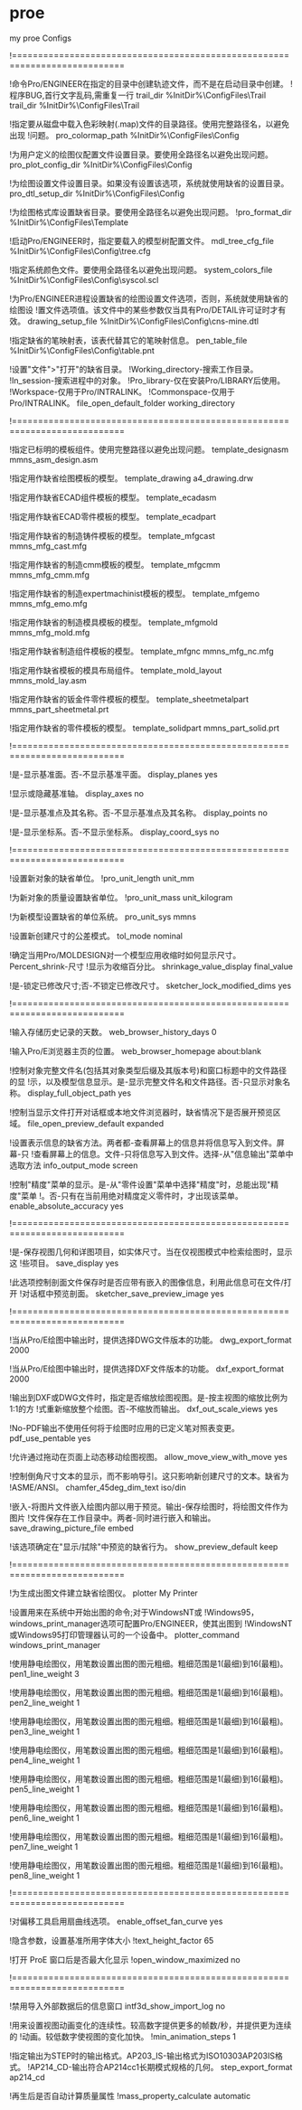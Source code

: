 proe
====

my proe Configs



!===========================================================================

!命令Pro/ENGINEER在指定的目录中创建轨迹文件，而不是在启动目录中创建。
!程序BUG,首行文字乱码,需重复一行
trail_dir %InitDir%\ConfigFiles\Trail
trail_dir %InitDir%\ConfigFiles\Trail


!指定要从磁盘中载入色彩映射(.map)文件的目录路径。使用完整路径名，以避免出现
!问题。
pro_colormap_path %InitDir%\ConfigFiles\Config

!为用户定义的绘图仪配置文件设置目录。要使用全路径名以避免出现问题。
pro_plot_config_dir %InitDir%\ConfigFiles\Config

!为绘图设置文件设置目录。如果没有设置该选项，系统就使用缺省的设置目录。
pro_dtl_setup_dir %InitDir%\ConfigFiles\Config

!为绘图格式库设置缺省目录。要使用全路径名以避免出现问题。
!pro_format_dir %InitDir%\ConfigFiles\Template

!启动Pro/ENGINEER时，指定要载入的模型树配置文件。
mdl_tree_cfg_file %InitDir%\ConfigFiles\Config\tree.cfg

!指定系统颜色文件。要使用全路径名以避免出现问题。
system_colors_file %InitDir%\ConfigFiles\Config\syscol.scl

!为Pro/ENGINEER进程设置缺省的绘图设置文件选项，否则，系统就使用缺省的绘图设
!置文件选项值。该文件中的某些参数仅当具有Pro/DETAIL许可证时才有效。
drawing_setup_file %InitDir%\ConfigFiles\Config\cns-mine.dtl

!指定缺省的笔映射表，该表代替其它的笔映射信息。
pen_table_file %InitDir%\ConfigFiles\Config\table.pnt

!设置"文件">"打开"的缺省目录。
!Working_directory-搜索工作目录。
!In_session-搜索进程中的对象。
!Pro_library-仅在安装Pro/LIBRARY后使用。
!Workspace-仅用于Pro/INTRALINK。
!Commonspace-仅用于Pro/INTRALINK。
file_open_default_folder working_directory

!===========================================================================

!指定已标明的模板组件。使用完整路径以避免出现问题。
template_designasm mmns_asm_design.asm

!指定用作缺省绘图模板的模型。
template_drawing a4_drawing.drw

!指定用作缺省ECAD组件模板的模型。
template_ecadasm

!指定用作缺省ECAD零件模板的模型。
template_ecadpart

!指定用作缺省的制造铸件模板的模型。
template_mfgcast mmns_mfg_cast.mfg

!指定用作缺省的制造cmm模板的模型。
template_mfgcmm mmns_mfg_cmm.mfg

!指定用作缺省的制造expertmachinist模板的模型。
template_mfgemo mmns_mfg_emo.mfg

!指定用作缺省的制造模具模板的模型。
template_mfgmold mmns_mfg_mold.mfg

!指定用作缺省制造组件模板的模型。
template_mfgnc mmns_mfg_nc.mfg

!指定用作缺省模板的模具布局组件。
template_mold_layout mmns_mold_lay.asm

!指定用作缺省的钣金件零件模板的模型。
template_sheetmetalpart mmns_part_sheetmetal.prt

!指定用作缺省的零件模板的模型。
template_solidpart mmns_part_solid.prt

!===========================================================================

!是-显示基准面。否-不显示基准平面。
display_planes yes

!显示或隐藏基准轴。
display_axes no

!是-显示基准点及其名称。否-不显示基准点及其名称。
display_points no

!是-显示坐标系。否-不显示坐标系。
display_coord_sys no

!===========================================================================

!设置新对象的缺省单位。
!pro_unit_length unit_mm

!为新对象的质量设置缺省单位。
!pro_unit_mass unit_kilogram

!为新模型设置缺省的单位系统。
pro_unit_sys mmns

!设置新创建尺寸的公差模式。
tol_mode nominal

!确定当用Pro/MOLDESIGN对一个模型应用收缩时如何显示尺寸。Percent_shrink-尺寸
!显示为收缩百分比。
shrinkage_value_display final_value

!是-锁定已修改尺寸;否-不锁定已修改尺寸。
sketcher_lock_modified_dims yes

!===========================================================================

!输入存储历史记录的天数。
web_browser_history_days 0

!输入Pro/E浏览器主页的位置。
web_browser_homepage about:blank

!控制对象完整文件名(包括其对象类型后缀及其版本号)和窗口标题中的文件路径的显
!示，以及模型信息显示。是-显示完整文件名和文件路径。否-只显示对象名称。
display_full_object_path yes

!控制当显示文件打开对话框或本地文件浏览器时，缺省情况下是否展开预览区域。
file_open_preview_default expanded

!设置表示信息的缺省方法。两者都-查看屏幕上的信息并将信息写入到文件。屏幕-只
!查看屏幕上的信息。文件-只将信息写入到文件。选择-从"信息输出"菜单中选取方法
info_output_mode screen

!控制"精度"菜单的显示。是-从"零件设置"菜单中选择"精度"时，总能出现"精度"菜单
!。否-只有在当前用绝对精度定义零件时，才出现该菜单。
enable_absolute_accuracy yes

!===========================================================================

!是-保存视图几何和详图项目，如实体尺寸。当在仅视图模式中检索绘图时，显示这
!些项目。
save_display yes

!此选项控制剖面文件保存时是否应带有嵌入的图像信息，利用此信息可在文件/打开
!对话框中预览剖面。
sketcher_save_preview_image yes

!===========================================================================

!当从Pro/E绘图中输出时，提供选择DWG文件版本的功能。
dwg_export_format 2000

!当从Pro/E绘图中输出时，提供选择DXF文件版本的功能。
dxf_export_format 2000

!输出到DXF或DWG文件时，指定是否缩放绘图视图。是-按主视图的缩放比例为1:1的方
!式重新缩放整个绘图。否-不缩放而输出。
dxf_out_scale_views yes

!No-PDF输出不使用任何将于绘图时应用的已定义笔对照表变更。
pdf_use_pentable yes

!允许通过拖动在页面上动态移动绘图视图。
allow_move_view_with_move yes

!控制倒角尺寸文本的显示，而不影响导引。这只影响新创建尺寸的文本。缺省为
!ASME/ANSI。
chamfer_45deg_dim_text iso/din

!嵌入-将图片文件嵌入绘图内部以用于预览。输出-保存绘图时，将绘图文件作为图片
!文件保存在工作目录中。两者-同时进行嵌入和输出。
save_drawing_picture_file embed

!该选项确定在"显示/拭除"中预览的缺省行为。
show_preview_default keep

!===========================================================================

!为生成出图文件建立缺省绘图仪。
plotter My Printer

!设置用来在系统中开始出图的命令;对于WindowsNT或
!Windows95，windows_print_manager选项可配置Pro/ENGINEER，使其出图到
!WindowsNT或Windows95打印管理器认可的一个设备中。
plotter_command windows_print_manager

!使用静电绘图仪，用笔数设置出图的图元粗细。粗细范围是1(最细)到16(最粗)。
pen1_line_weight 3

!使用静电绘图仪，用笔数设置出图的图元粗细。粗细范围是1(最细)到16(最粗)。
pen2_line_weight 1

!使用静电绘图仪，用笔数设置出图的图元粗细。粗细范围是1(最细)到16(最粗)。
pen3_line_weight 1

!使用静电绘图仪，用笔数设置出图的图元粗细。粗细范围是1(最细)到16(最粗)。
pen4_line_weight 1

!使用静电绘图仪，用笔数设置出图的图元粗细。粗细范围是1(最细)到16(最粗)。
pen5_line_weight 1

!使用静电绘图仪，用笔数设置出图的图元粗细。粗细范围是1(最细)到16(最粗)。
pen6_line_weight 1

!使用静电绘图仪，用笔数设置出图的图元粗细。粗细范围是1(最细)到16(最粗)。
pen7_line_weight 1

!使用静电绘图仪，用笔数设置出图的图元粗细。粗细范围是1(最细)到16(最粗)。
pen8_line_weight 1

!===========================================================================

!对偏移工具启用扇曲线选项。
enable_offset_fan_curve yes

!隐含参数，设置基准所用字体大小
!text_height_factor 65

!打开 ProE 窗口后是否最大化显示
!open_window_maximized no

!===========================================================================

!禁用导入外部数据后的信息窗口
intf3d_show_import_log  no

!用来设置视图动画变化的连续性。较高数字提供更多的帧数/秒，并提供更为连续的
!动画。较低数字使视图的变化加快。
!min_animation_steps 1

!指定输出为STEP时的输出格式。AP203_IS-输出格式为ISO10303AP203IS格式。
!AP214_CD-输出符合AP214cc1长期模式规格的几何。
step_export_format ap214_cd

!再生后是否自动计算质量属性
!mass_property_calculate automatic
